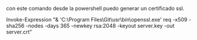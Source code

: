 con este comando desde la powershell puedo generar un certificado ssl.

Invoke-Expression "& 'C:\Program Files\Git\usr\bin\openssl.exe' req -x509 -sha256 -nodes -days 365 -newkey rsa:2048 -keyout server.key -out server.crt"
